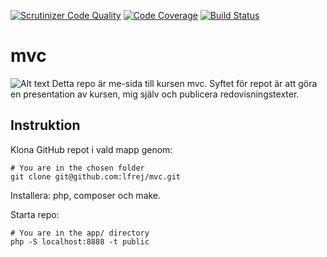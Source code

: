 [![Scrutinizer Code Quality](https://scrutinizer-ci.com/g/lfrej/mvc/badges/quality-score.png?b=main)](https://scrutinizer-ci.com/g/lfrej/mvc/?branch=main)
[![Code Coverage](https://scrutinizer-ci.com/g/lfrej/mvc/badges/coverage.png?b=main)](https://scrutinizer-ci.com/g/lfrej/mvc/?branch=main)
[![Build Status](https://scrutinizer-ci.com/g/lfrej/mvc/badges/build.png?b=main)](https://scrutinizer-ci.com/g/lfrej/mvc/build-status/main)


# mvc
![Alt text](/public/img/coding.jpg)
Detta repo är me-sida till kursen mvc. Syftet för repot är att göra en presentation av kursen, mig själv och publicera redovisningstexter.

## Instruktion
Klona GitHub repot i vald mapp genom:

```
# You are in the chosen folder
git clone git@github.com:lfrej/mvc.git
```

Installera: php, composer och make.

Starta repo:

```
# You are in the app/ directory
php -S localhost:8888 -t public
```